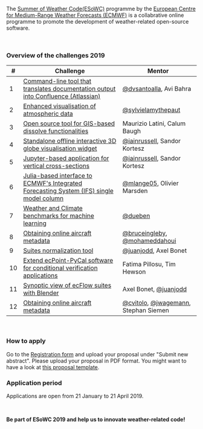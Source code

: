The [Summer of Weather Code(ESoWC)](https://www.ecmwf.int/en/learning/workshops/ecmwf-summer-weather-code-2019) programme by the [European Centre for Medium-Range Weather Forecasts (ECMWF)](https://www.ecmwf.int) is a collabrative online programme to promote the development of weather-related open-source software. 

<br>

### Overview of the challenges 2019
|#|Challenge|Mentor|
|------|---------|-------|
|1|[Command-line tool that translates documentation output into Confluence (Atlassian)](https://github.com/esowc/challenges_2019/issues/9)|[@dvsantoalla](https://github.com/dvsantoalla), Avi Bahra|
|2|[Enhanced visualisation of atmospheric data](https://github.com/esowc/challenges_2019/issues/10)|[@sylvielamythepaut](https://github.com/sylvielamythepaut)|
|3|[Open source tool for GIS-based dissolve functionalities](https://github.com/esowc/challenges_2019/issues/3)|Maurizio Latini, Calum Baugh|
|4|[Standalone offline interactive 3D globe visualisation widget](https://github.com/esowc/challenges_2019/issues/4)|[@iainrussell](https://github.com/iainrussell), Sandor Kortesz|
|5|[Jupyter-based application for vertical cross-sections](https://github.com/esowc/challenges_2019/issues/5)|[@iainrussell](https://github.com/iainrussell), Sandor Kortesz|
|6|[Julia-based interface to ECMWF's Integrated Forecasting System (IFS) single model column](https://github.com/esowc/challenges_2019/issues/6)|[@mlange05](https://github.com/mlange05), Olivier Marsden|
|7|[Weather and Climate benchmarks for machine learning](https://github.com/esowc/challenges_2019/issues/7)|[@dueben](https://github.com/dueben)|
|8|[Obtaining online aircraft metadata](https://github.com/esowc/challenges_2019/issues/8)|[@bruceingleby](https://github.com/bruceingleby), [@mohameddahoui](https://github.com/mohameddahoui)|
|9|[Suites normalization tool](https://github.com/esowc/challenges_2019/issues/11)|[@juanjodd](https://github.com/juanjodd), Axel Bonet|
|10|[Extend ecPoint-PyCal software for conditional verification applications](https://github.com/esowc/challenges_2019/issues/12)|Fatima Pillosu, Tim Hewson|
|11|[Synoptic view of ecFlow suites with Blender](https://github.com/esowc/challenges_2019/issues/13)|Axel Bonet, [@juanjodd](https://github.com/juanjodd)|
|12|[Obtaining online aircraft metadata](https://github.com/esowc/challenges_2019/issues/14)|[@cvitolo](https://github.com/cvitolo), [@jwagemann](https://github.com/jwagemann), Stephan Siemen|

<br>

### How to apply
Go to the [Registration form](https://events.ecmwf.int/e/esowc2019) and upload your proposal under "Submit new abstract". Please upload your proposal in PDF format. You might want to have a look at [this proposal template](https://docs.google.com/document/d/19PfodO9DavLkhgo93fskPypICzy5krPvnyWC-ks0hrQ/edit?usp=sharing).


### Application period
Applications are open from 21 January to 21 April 2019.

<br>

**Be part of ESoWC 2019 and help us to innovate weather-related code!**
